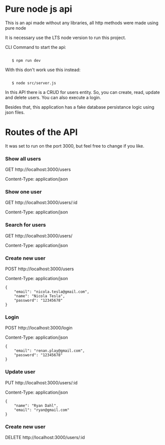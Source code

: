 # Pure node js api

 This is an api made without any libraries, all http methods were made using pure node

 It is necessary use the LTS node version to run this project.

 CLI Command to start the api:
 ```

    $ npm run dev

 ```
 With this don't work use this instead:
 ```

    $ node src/server.js

 ```
 In this API there is a CRUD for users entity. So, you can create, read, update and delete users. You can also execute a login. 
 
 Besides that, this application has a fake database persistance logic using json files.


 # Routes of the API

 It was set to run on the port 3000, but feel free to change if you like.

### Show all users
GET http://localhost:3000/users

Content-Type: application/json


### Show one user
GET http://localhost:3000/users/:id

Content-Type: application/json


### Search for users
GET http://localhost:3000/users/

Content-Type: application/json


### Create new user
POST http://localhost:3000/users

Content-Type: application/json
```
{
    "email": "nicola.tesla@gmail.com",
    "name": "Nicola Tesla",
    "password": "12345678"
}
```

### Login
POST http://localhost:3000/login

Content-Type: application/json
```
{
    "email": "renan.play@gmail.com",
    "password": "12345678"
}
```

### Update user
PUT http://localhost:3000/users/:id

Content-Type: application/json
```
{
    "name": "Ryan Dahl",
    "email": "ryan@gmail.com"
}
```

### Create new user
DELETE http://localhost:3000/users/:id

